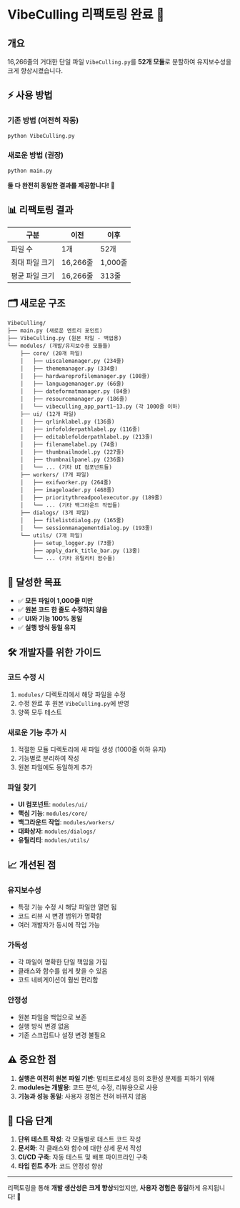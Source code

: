 # VibeCulling 리팩토링 완료 🎉

## 개요

16,266줄의 거대한 단일 파일 `VibeCulling.py`를 **52개 모듈**로 분할하여 유지보수성을 크게 향상시켰습니다.

## ⚡ 사용 방법

### 기존 방법 (여전히 작동)

```bash
python VibeCulling.py
```

### 새로운 방법 (권장)

```bash
python main.py
```

**둘 다 완전히 동일한 결과를 제공합니다!** 🎯

## 📊 리팩토링 결과

| 구분 | 이전 | 이후 |
|------|------|------|
| 파일 수 | 1개 | 52개 |
| 최대 파일 크기 | 16,266줄 | 1,000줄 |
| 평균 파일 크기 | 16,266줄 | 313줄 |

## 🗂️ 새로운 구조

```
VibeCulling/
├── main.py (새로운 엔트리 포인트)
├── VibeCulling.py (원본 파일 - 백업용)
└── modules/ (개발/유지보수용 모듈들)
    ├── core/ (20개 파일)
    │   ├── uiscalemanager.py (234줄)
    │   ├── thememanager.py (334줄)
    │   ├── hardwareprofilemanager.py (108줄)
    │   ├── languagemanager.py (66줄)
    │   ├── dateformatmanager.py (84줄)
    │   ├── resourcemanager.py (186줄)
    │   └── vibeculling_app_part1~13.py (각 1000줄 이하)
    ├── ui/ (12개 파일)
    │   ├── qrlinklabel.py (136줄)
    │   ├── infofolderpathlabel.py (116줄)
    │   ├── editablefolderpathlabel.py (213줄)
    │   ├── filenamelabel.py (74줄)
    │   ├── thumbnailmodel.py (227줄)
    │   ├── thumbnailpanel.py (236줄)
    │   └── ... (기타 UI 컴포넌트들)
    ├── workers/ (7개 파일)
    │   ├── exifworker.py (264줄)
    │   ├── imageloader.py (468줄)
    │   ├── prioritythreadpoolexecutor.py (189줄)
    │   └── ... (기타 백그라운드 작업들)
    ├── dialogs/ (3개 파일)
    │   ├── filelistdialog.py (165줄)
    │   └── sessionmanagementdialog.py (193줄)
    └── utils/ (7개 파일)
        ├── setup_logger.py (73줄)
        ├── apply_dark_title_bar.py (13줄)
        └── ... (기타 유틸리티 함수들)
```

## 🎯 달성한 목표

- ✅ **모든 파일이 1,000줄 미만**
- ✅ **원본 코드 한 줄도 수정하지 않음**
- ✅ **UI와 기능 100% 동일**
- ✅ **실행 방식 동일 유지**

## 🛠️ 개발자를 위한 가이드

### 코드 수정 시

1. `modules/` 디렉토리에서 해당 파일을 수정
2. 수정 완료 후 원본 `VibeCulling.py`에 반영
3. 양쪽 모두 테스트

### 새로운 기능 추가 시

1. 적절한 모듈 디렉토리에 새 파일 생성 (1000줄 이하 유지)
2. 기능별로 분리하여 작성
3. 원본 파일에도 동일하게 추가

### 파일 찾기

- **UI 컴포넌트**: `modules/ui/`
- **핵심 기능**: `modules/core/`
- **백그라운드 작업**: `modules/workers/`
- **대화상자**: `modules/dialogs/`
- **유틸리티**: `modules/utils/`

## 📈 개선된 점

### 유지보수성

- 특정 기능 수정 시 해당 파일만 열면 됨
- 코드 리뷰 시 변경 범위가 명확함
- 여러 개발자가 동시에 작업 가능

### 가독성

- 각 파일이 명확한 단일 책임을 가짐
- 클래스와 함수를 쉽게 찾을 수 있음
- 코드 네비게이션이 훨씬 편리함

### 안정성

- 원본 파일을 백업으로 보존
- 실행 방식 변경 없음
- 기존 스크립트나 설정 변경 불필요

## ⚠️ 중요한 점

1. **실행은 여전히 원본 파일 기반**: 멀티프로세싱 등의 호환성 문제를 피하기 위해
2. **modules는 개발용**: 코드 분석, 수정, 리뷰용으로 사용
3. **기능과 성능 동일**: 사용자 경험은 전혀 바뀌지 않음

## 🚀 다음 단계

1. **단위 테스트 작성**: 각 모듈별로 테스트 코드 작성
2. **문서화**: 각 클래스와 함수에 대한 상세 문서 작성
3. **CI/CD 구축**: 자동 테스트 및 배포 파이프라인 구축
4. **타입 힌트 추가**: 코드 안정성 향상

---

리팩토링을 통해 **개발 생산성은 크게 향상**되었지만, **사용자 경험은 동일**하게 유지됩니다! 🎉
